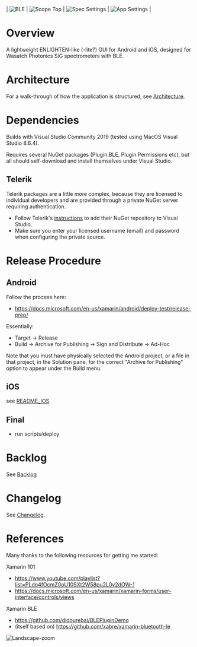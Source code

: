 | ![BLE](https://github.com/WasatchPhotonics/EnlightenMobile/raw/master/screenshots/ble.png) | ![Scope Top](https://github.com/WasatchPhotonics/EnlightenMobile/raw/master/screenshots/scope-top.png) | ![Spec Settings](https://github.com/WasatchPhotonics/EnlightenMobile/raw/master/screenshots/spec-settings.png) | ![App Settings](https://github.com/WasatchPhotonics/EnlightenMobile/raw/master/screenshots/app-settings.png) |

# Overview

A lightweight ENLIGHTEN-like (-lite?) GUI for Android and iOS, designed for 
Wasatch Photonics SiG spectrometers with BLE.

# Architecture

For a walk-through of how the application is structured, see 
[Architecture](README_ARCHITECTURE.md).

# Dependencies

Builds with Visual Studio Community 2019 (tested using MacOS Visual Studio 8.6.4).

Requires several NuGet packages (Plugin.BLE, Plugin.Permissions etc), but all 
should self-download and install themselves under Visual Studio.

## Telerik ##

Telerik packages are a little more complex, because they are licensed to 
individual developers and are provided through a private NuGet server requiring
authentication.

- Follow Telerik's [instructions](https://docs.telerik.com/devtools/xamarin/installation-and-deployment/telerik-nuget-server#visual-studio-for-mac) 
  to add their NuGet repository to Visual Studio.
- Make sure you enter your licensed username (email) and password when configuring 
  the private source.

# Release Procedure

## Android 

Follow the process here:

- https://docs.microsoft.com/en-us/xamarin/android/deploy-test/release-prep/

Essentially:
- Target -> Release 
- Build -> Archive for Publishing -> Sign and Distribute -> Ad-Hoc

Note that you must have physically selected the Android project, or a file
in that project, in the Solution pane, for the correct "Archive for Publishing"
option to appear under the Build menu.

## iOS

see [README_IOS](README_IOS.md)

## Final

- run scripts/deploy

# Backlog

See [Backlog](https://wiki.wasatchphotonics.com/index.php?title=ENLIGHTEN_Mobile#Backlog)

# Changelog

See [Changelog](README_CHANGELOG.md).

# References

Many thanks to the following resources for getting me started:

Xamarin 101 
- https://www.youtube.com/playlist?list=PLdo4fOcmZ0oU10SXt2W58pu2L0v2dOW-1
- https://docs.microsoft.com/en-us/xamarin/xamarin-forms/user-interface/controls/views

Xamarin BLE
- https://github.com/didourebai/BLEPluginDemo
- (itself based on) https://github.com/xabre/xamarin-bluetooth-le

![Landscape-zoom](https://github.com/WasatchPhotonics/EnlightenMobile/raw/master/screenshots/landscape-zoom.png)

